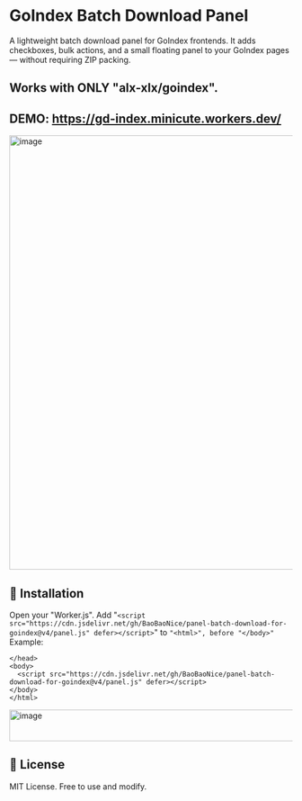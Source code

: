 # GoIndex Batch Download Panel #

A lightweight batch download panel for GoIndex frontends.
It adds checkboxes, bulk actions, and a small floating panel to your GoIndex pages — without requiring ZIP packing.
## Works with ONLY "**alx-xlx/goindex**".

## DEMO: https://gd-index.minicute.workers.dev/

<img width="840" height="772" alt="image" src="https://github.com/user-attachments/assets/5747367f-f143-45bd-bbb5-d63d6d73e350" />

## 🚀 Installation ##

Open your "Worker.js". Add "```<script src="https://cdn.jsdelivr.net/gh/BaoBaoNice/panel-batch-download-for-goindex@v4/panel.js" defer></script>```" to ```"<html>", before "</body>"```
Example:
```
</head>
<body>
  <script src="https://cdn.jsdelivr.net/gh/BaoBaoNice/panel-batch-download-for-goindex@v4/panel.js" defer></script>
</body>
</html>
```

<img width="902" height="56" alt="image" src="https://github.com/user-attachments/assets/7fc11911-05ca-4482-ad89-4494f9a79f52" />

## 🧾 License ##

MIT License. Free to use and modify.
